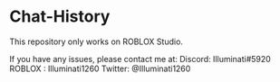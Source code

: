 # Chat-History
This repository only works on ROBLOX Studio.

If you have any issues, please contact me at:
Discord: Illuminati#5920
ROBLOX : Illuminati1260
Twitter: @Illuminati1260
